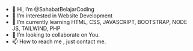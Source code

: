 - 👋 Hi, I’m @SahabatBelajarCoding
- 👀 I’m interested in Website Development
- 🌱 I’m currently learning HTML, CSS, JAVASCRIPT, BOOTSTRAP, NODE JS, TAILWIND, PHP
- 💞️ I’m looking to collaborate on You.
- 📫 How to reach me , just contact me.

<!---
SahabatBelajarCoding/SahabatBelajarCoding is a ✨ special ✨ repository because its `README.md` (this file) appears on your GitHub profile.
You can click the Preview link to take a look at your changes.
--->
